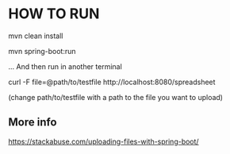 # HOW TO RUN

mvn clean install

mvn spring-boot:run



... And then run in another terminal

curl -F file=@path/to/testfile http://localhost:8080/spreadsheet

(change path/to/testfile with a path to the file you want to upload)


## More info

https://stackabuse.com/uploading-files-with-spring-boot/
